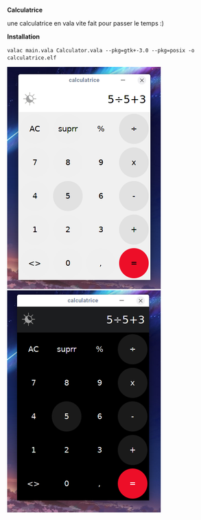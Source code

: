 **Calculatrice**

une calculatrice en vala vite fait pour passer le temps :)

**Installation**

`valac main.vala Calculator.vala --pkg=gtk+-3.0 --pkg=posix -o calculatrice.elf`

<img src="datagit/calcw.png"/>
<img src="datagit/calcb.png"/>

